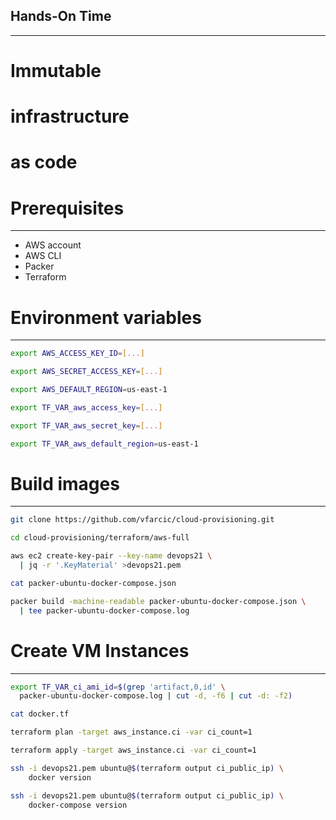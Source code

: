 ## Hands-On Time

---

# Immutable

# infrastructure

# as code


# Prerequisites

---

* AWS account
* AWS CLI
* Packer
* Terraform


# Environment variables

---

```bash
export AWS_ACCESS_KEY_ID=[...]

export AWS_SECRET_ACCESS_KEY=[...]

export AWS_DEFAULT_REGION=us-east-1

export TF_VAR_aws_access_key=[...]

export TF_VAR_aws_secret_key=[...]

export TF_VAR_aws_default_region=us-east-1
```


# Build images

---

```bash
git clone https://github.com/vfarcic/cloud-provisioning.git

cd cloud-provisioning/terraform/aws-full

aws ec2 create-key-pair --key-name devops21 \
  | jq -r '.KeyMaterial' >devops21.pem

cat packer-ubuntu-docker-compose.json

packer build -machine-readable packer-ubuntu-docker-compose.json \
  | tee packer-ubuntu-docker-compose.log
```


# Create VM Instances

---

```bash
export TF_VAR_ci_ami_id=$(grep 'artifact,0,id' \
  packer-ubuntu-docker-compose.log | cut -d, -f6 | cut -d: -f2)

cat docker.tf

terraform plan -target aws_instance.ci -var ci_count=1

terraform apply -target aws_instance.ci -var ci_count=1

ssh -i devops21.pem ubuntu@$(terraform output ci_public_ip) \
    docker version

ssh -i devops21.pem ubuntu@$(terraform output ci_public_ip) \
    docker-compose version
```
